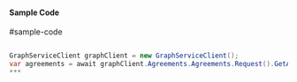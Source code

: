 #### Sample Code
#sample-code 

```C#

GraphServiceClient graphClient = new GraphServiceClient();
var agreements = await graphClient.Agreements.Agreements.Request().GetAsync();
*** 

```